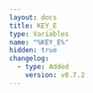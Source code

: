 ```yaml
---
layout: docs
title: KEY_E
type: Variables
name: "%KEY_E%"
hidden: true
changelog:
  - type: Added
    version: v0.7.2
---
```

